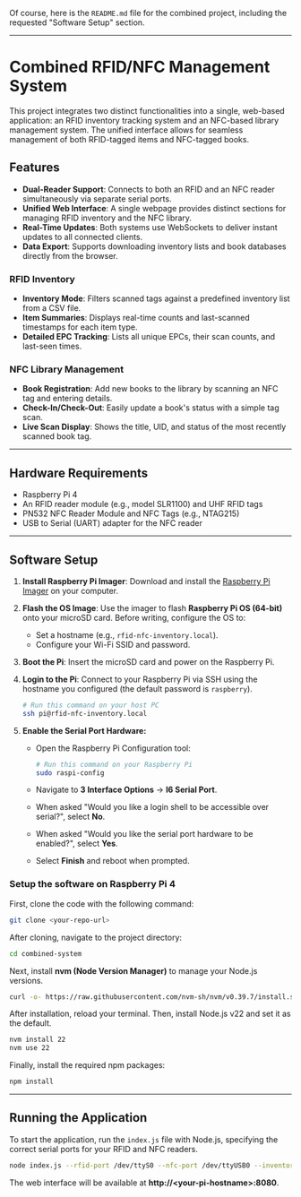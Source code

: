 Of course, here is the `README.md` file for the combined project, including the requested "Software Setup" section.

-----

# **Combined RFID/NFC Management System**

This project integrates two distinct functionalities into a single, web-based application: an RFID inventory tracking system and an NFC-based library management system. The unified interface allows for seamless management of both RFID-tagged items and NFC-tagged books.

## **Features**

  * **Dual-Reader Support**: Connects to both an RFID and an NFC reader simultaneously via separate serial ports.
  * **Unified Web Interface**: A single webpage provides distinct sections for managing RFID inventory and the NFC library.
  * **Real-Time Updates**: Both systems use WebSockets to deliver instant updates to all connected clients.
  * **Data Export**: Supports downloading inventory lists and book databases directly from the browser.

### **RFID Inventory**

  * **Inventory Mode**: Filters scanned tags against a predefined inventory list from a CSV file.
  * **Item Summaries**: Displays real-time counts and last-scanned timestamps for each item type.
  * **Detailed EPC Tracking**: Lists all unique EPCs, their scan counts, and last-seen times.

### **NFC Library Management**

  * **Book Registration**: Add new books to the library by scanning an NFC tag and entering details.
  * **Check-In/Check-Out**: Easily update a book's status with a simple tag scan.
  * **Live Scan Display**: Shows the title, UID, and status of the most recently scanned book tag.

-----

## **Hardware Requirements**

  * Raspberry Pi 4
  * An RFID reader module (e.g., model SLR1100) and UHF RFID tags
  * PN532 NFC Reader Module and NFC Tags (e.g., NTAG215)
  * USB to Serial (UART) adapter for the NFC reader

-----

## **Software Setup**

1.  **Install Raspberry Pi Imager**: Download and install the [Raspberry Pi Imager](https://www.raspberrypi.com/software/) on your computer.

2.  **Flash the OS Image**: Use the imager to flash **Raspberry Pi OS (64-bit)** onto your microSD card. Before writing, configure the OS to:

      * Set a hostname (e.g., `rfid-nfc-inventory.local`).
      * Configure your Wi-Fi SSID and password.

3.  **Boot the Pi**: Insert the microSD card and power on the Raspberry Pi.

4.  **Login to the Pi**: Connect to your Raspberry Pi via SSH using the hostname you configured (the default password is `raspberry`).

    ```bash
    # Run this command on your host PC
    ssh pi@rfid-nfc-inventory.local
    ```

5.  **Enable the Serial Port Hardware:**

      * Open the Raspberry Pi Configuration tool:

        ```bash
        # Run this command on your Raspberry Pi
        sudo raspi-config
        ```

      * Navigate to **3 Interface Options** -\> **I6 Serial Port**.

      * When asked "Would you like a login shell to be accessible over serial?", select **No**.

      * When asked "Would you like the serial port hardware to be enabled?", select **Yes**.

      * Select **Finish** and reboot when prompted.

### **Setup the software on Raspberry Pi 4**

First, clone the code with the following command:

```bash
git clone <your-repo-url>
```

After cloning, navigate to the project directory:

```bash
cd combined-system
```

Next, install **nvm (Node Version Manager)** to manage your Node.js versions.

```bash
curl -o- https://raw.githubusercontent.com/nvm-sh/nvm/v0.39.7/install.sh | bash
```

After installation, reload your terminal. Then, install Node.js v22 and set it as the default.

```bash
nvm install 22
nvm use 22
```

Finally, install the required npm packages:

```bash
npm install
```

-----

## **Running the Application**

To start the application, run the `index.js` file with Node.js, specifying the correct serial ports for your RFID and NFC readers.

```bash
node index.js --rfid-port /dev/ttyS0 --nfc-port /dev/ttyUSB0 --inventory=./work/inventory.csv
```

The web interface will be available at **http://\<your-pi-hostname\>:8080**.